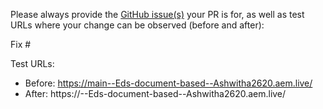Please always provide the [GitHub issue(s)](../issues) your PR is for, as well as test URLs where your change can be observed (before and after):

Fix #<gh-issue-id>

Test URLs:
- Before: https://main--Eds-document-based--Ashwitha2620.aem.live/
- After: https://<branch>--Eds-document-based--Ashwitha2620.aem.live/
